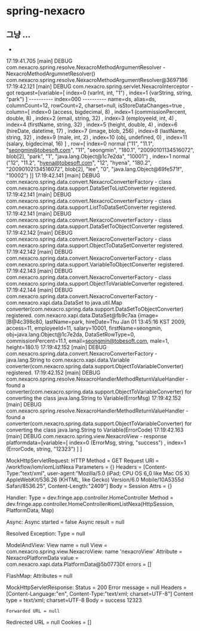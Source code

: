 # spring-nexacro
그냥 ...
--
*
17:19:41.705 [main] DEBUG com.nexacro.spring.resolve.NexacroMethodArgumentResolver - NexacroMethodArgumnetResolver() com.nexacro.spring.resolve.NexacroMethodArgumentResolver@3697186
17:19:42.121 [main] DEBUG com.nexacro.spring.servlet.NexacroInterceptor - got request=[variable=[
	index=0 (varInt, int, "1")
	, index=1 (varString, string, "park")
]
---------- index=000 ----------
name=ds, alias=ds, columnCount=12, rowCount=2, charset=null, isStoreDataChanges=true
, column=[
	index=0 (access, bigdecimal, 8)
	, index=1 (commissionPercent, double, 8)
	, index=2 (email, string, 32)
	, index=3 (employeeId, int, 4)
	, index=4 (firstName, string, 32)
	, index=5 (height, double, 4)
	, index=6 (hireDate, datetime, 17)
	, index=7 (image, blob, 256)
	, index=8 (lastName, string, 32)
	, index=9 (male, int, 2)
	, index=10 (obj, undefined, 0)
	, index=11 (salary, bigdecimal, 16)
]
, row=[
	index=0 normal ("11", "11.1", "seongmin@tobesoft.com", "11", "seongmin", "180.1", "20090101134516072", blob[2], "park", "1", "java.lang.Object@1c7e2da", "10001")
	, index=1 normal ("12", "11.2", "hyena@tobesoft.com", "12", "hyena", "180.2", "20090102134516072", blob[2], "lee", "0", "java.lang.Object@69fe571f", "10002")
]]
17:19:42.141 [main] DEBUG com.nexacro.spring.data.convert.NexacroConverterFactory - class com.nexacro.spring.data.support.DataSetToListConverter registered.
17:19:42.141 [main] DEBUG com.nexacro.spring.data.convert.NexacroConverterFactory - class com.nexacro.spring.data.support.ListToDataSetConverter registered.
17:19:42.141 [main] DEBUG com.nexacro.spring.data.convert.NexacroConverterFactory - class com.nexacro.spring.data.support.DataSetToObjectConverter registered.
17:19:42.142 [main] DEBUG com.nexacro.spring.data.convert.NexacroConverterFactory - class com.nexacro.spring.data.support.ObjectToDataSetConverter registered.
17:19:42.142 [main] DEBUG com.nexacro.spring.data.convert.NexacroConverterFactory - class com.nexacro.spring.data.support.VariableToObjectConverter registered.
17:19:42.143 [main] DEBUG com.nexacro.spring.data.convert.NexacroConverterFactory - class com.nexacro.spring.data.support.ObjectToVariableConverter registered.
17:19:42.144 [main] DEBUG com.nexacro.spring.data.convert.NexacroConverterFactory - com.nexacro.xapi.data.DataSet to java.util.Map converter(com.nexacro.spring.data.support.DataSetToObjectConverter) registered.
com.nexacro.xapi.data.DataSet@fb9c7aa
{image=[B@4c398c80, lastName=park, hireDate=Thu Jan 01 13:45:16 KST 2009, access=11, employeeId=11, salary=10001, firstName=seongmin, obj=java.lang.Object@1c7e2da, DataSetRowType=0, commissionPercent=11.1, email=seongmin@tobesoft.com, male=1, height=180.1}
17:19:42.152 [main] DEBUG com.nexacro.spring.data.convert.NexacroConverterFactory - java.lang.String to com.nexacro.xapi.data.Variable converter(com.nexacro.spring.data.support.ObjectToVariableConverter) registered.
17:19:42.152 [main] DEBUG com.nexacro.spring.resolve.NexacroHandlerMethodReturnValueHandler - found a converter(com.nexacro.spring.data.support.ObjectToVariableConverter) for converting the class java.lang.String to Variable(ErrorMsg)
17:19:42.152 [main] DEBUG com.nexacro.spring.resolve.NexacroHandlerMethodReturnValueHandler - found a converter(com.nexacro.spring.data.support.ObjectToVariableConverter) for converting the class java.lang.String to Variable(ErrorCode)
17:19:42.163 [main] DEBUG com.nexacro.spring.view.NexacroView - response platformdata=[variable=[
	index=0 (ErrorMsg, string, "success")
	, index=1 (ErrorCode, string, "12323")
]
]

MockHttpServletRequest:
      HTTP Method = GET
      Request URI = /workflow/iom/iomListNexa
       Parameters = {}
          Headers = [Content-Type:"text/xml", user-agent:"Mozilla/5.0 (iPad; CPU OS 6_0 like Mac OS X) AppleWebKit/536.26 (KHTML, like Gecko) Version/6.0 Mobile/10A5355d Safari/8536.25", Content-Length:"2409"]
             Body = <no character encoding set>
    Session Attrs = {}

Handler:
             Type = dev.fringe.app.controller.HomeController
           Method = dev.fringe.app.controller.HomeController#iomListNexa(HttpSession, PlatformData, Map)

Async:
    Async started = false
     Async result = null

Resolved Exception:
             Type = null

ModelAndView:
        View name = null
             View = com.nexacro.spring.view.NexacroView: name 'nexacroView'
        Attribute = NexacroPlatformData
            value = com.nexacro.xapi.data.PlatformData@5b07730f
           errors = []

FlashMap:
       Attributes = null

MockHttpServletResponse:
           Status = 200
    Error message = null
          Headers = [Content-Language:"en", Content-Type:"text/xml; charset=UTF-8"]
     Content type = text/xml; charset=UTF-8
             Body = <?xml version="1.0" encoding="UTF-8"?>
<Root xmlns="http://www.nexacro.com/platform/dataset" ver="5000">
	<Parameters>
		<Parameter id="ErrorMsg" type="string">success</Parameter>
		<Parameter id="ErrorCode" type="string">12323</Parameter>
	</Parameters>
</Root>

    Forwarded URL = null
   Redirected URL = null
          Cookies = []
